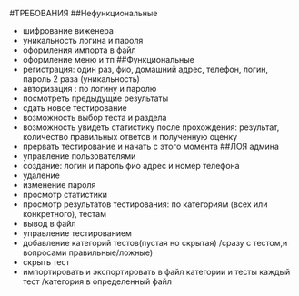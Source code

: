 #ТРЕБОВАНИЯ
##Нефункциональные 
- шифрование виженера 
- уникальность логина и пароля 
- оформления импорта в файл 
- оформление меню и тп 
##Функциональные 
- регистрация: один раз, фио, домашний адрес, телефон, логин, пароль 2 раза (уникальность)
- авторизация : по логину и паролю 
- посмотреть предыдущие результаты
- сдать новое тестирование 
- возможность выбор теста и раздела 
- возможность увидеть статистику после прохождения: результат, количество правильных ответов и полученную оценку 
- прервать тестирование и начать с этого момента 
##ЛОЯ админа 
- управление пользователями 
- создание: логин и пароль фио адрес и номер телефона 
- удаление 
- изменение пароля 
- просмотр статистики
- просмотр результатов тестирования: по категориям (всех или конкретного), тестам
- вывод в файл 
- управление тестированием 
- добавление категорий тестов(пустая но скрытая) /сразу с тестом,и вопросами правильные/ложные)
- скрыть тест 
- импортировать и экспортировать в файл категории и тесты каждый тест /категория в определенный файл
